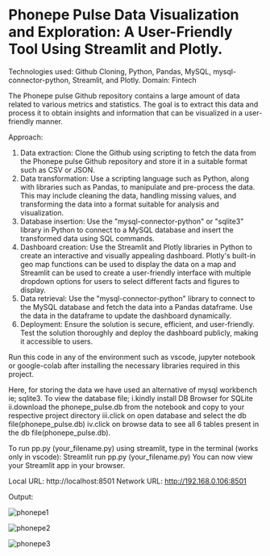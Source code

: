 # Phonepe Pulse Data Visualization and Exploration: A User-Friendly Tool Using Streamlit and Plotly.
Technologies used: Github Cloning, Python, Pandas, MySQL, mysql-connector-python, Streamlit, and Plotly.
Domain: Fintech

  The Phonepe pulse Github repository contains a large amount of data related to various metrics and statistics. The goal is to extract      this data and process it to obtain insights and information that can be visualized in a user-friendly manner.

  Approach:
  1. Data extraction: Clone the Github using scripting to fetch the data from the Phonepe pulse Github repository and store it in a           suitable format such as CSV or JSON.
  2. Data transformation: Use a scripting language such as Python, along with libraries such as Pandas, to manipulate and pre-process the     data. This may include cleaning the data, handling missing values, and transforming the data into a format suitable for analysis and       visualization.
  3. Database insertion: Use the "mysql-connector-python" or "sqlite3" library in Python to connect to a MySQL database and insert the 
    transformed data using SQL commands.
  4. Dashboard creation: Use the Streamlit and Plotly libraries in Python to create an interactive and visually appealing dashboard.          Plotly's built-in geo map functions can be used to display the data on a map and Streamlit can be used to create a user-friendly            interface with multiple dropdown options for users to select different facts and figures to display.
  5. Data retrieval: Use the "mysql-connector-python" library to connect to the MySQL database and fetch the data into a Pandas               dataframe. Use the data in the dataframe to update the dashboard dynamically.
  6. Deployment: Ensure the solution is secure, efficient, and user-friendly. Test the solution thoroughly and deploy the dashboard           publicly, making it accessible to users.

Run this code in any of the environment such as vscode, jupyter notebook or google-colab after installing the necessary libraries required in this project. 

Here, for storing the data we have used an alternative of mysql workbench ie; sqlite3. To view the database file;
 i.kindly install DB Browser for SQLite
 ii.download the phonepe_pulse.db from the notebook and copy to your respective project directory
 iii.click on open database and select the db file(phonepe_pulse.db)
 iv.click on browse data to see all 6 tables present in the db file(phonepe_pulse.db).

To run pp.py (your_filename.py) using streamlit, type in the terminal (works only in vscode):
Streamlit run pp.py (your_filename.py)
You can now view your Streamlit app in your browser.

  Local URL: http://localhost:8501
  Network URL: http://192.168.0.106:8501

Output:


![phonepe1](https://github.com/sowbh/phonepe/assets/95527211/d8eb9fe8-93b5-4c62-ac61-db3909e3ce8e)

![phonepe2](https://github.com/sowbh/phonepe/assets/95527211/8006f4f2-1bbe-4573-bf5e-3e011526b910)

![phonepe3](https://github.com/sowbh/phonepe/assets/95527211/0ae0d5dc-1e86-4d03-937f-65a8ae5b81ed)
